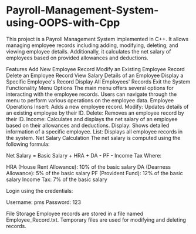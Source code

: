 # Payroll-Management-System-using-OOPS-with-Cpp
This project is a Payroll Management System implemented in C++. It allows managing employee records including adding, modifying, deleting, and viewing employee details. Additionally, it calculates the net salary of employees based on provided allowances and deductions.

Features
Add New Employee Record
Modify an Existing Employee Record
Delete an Employee Record
View Salary Details of an Employee
Display a Specific Employee's Record
Display All Employees' Records
Exit the System
Functionality
Menu Options
The main menu offers several options for interacting with the employee records.
Users can navigate through the menu to perform various operations on the employee data.
Employee Operations
Insert: Adds a new employee record.
Modify: Updates details of an existing employee by their ID.
Delete: Removes an employee record by their ID.
Income: Calculates and displays the net salary of an employee based on their allowances and deductions.
Display: Shows detailed information of a specific employee.
List: Displays all employee records in the system.
Net Salary Calculation
The net salary is computed using the following formula:

Net Salary = Basic Salary + HRA + DA - PF - Income Tax
Where:

HRA (House Rent Allowance): 10% of the basic salary
DA (Dearness Allowance): 5% of the basic salary
PF (Provident Fund): 12% of the basic salary
Income Tax: 7% of the basic salary

Login using the credentials:

Username: pms
Password: 123

File Storage
Employee records are stored in a file named Employee_Record.txt.
Temporary files are used for modifying and deleting records.
